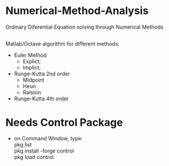# Numerical-Method-Analysis
Ordinary Diferential Equation solving through Numerical Methods
##
Matlab/Octave algorithm for different methods:
 - Euler Method
   - Explict;
   - Implict;
 - Runge-Kutta 2nd order
   - Midpoint
   - Heun
   - Ralston
 - Runge-Kutta 4th order
 
 
# Needs Control Package
  - on Command Window, type:<br/>
 pkg list<br/>
 pkg install -forge control<br/>
 pkg load control<br/>
